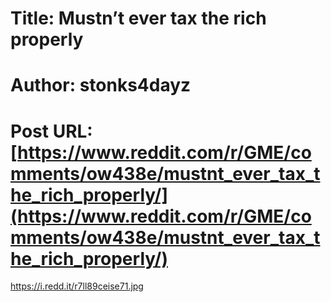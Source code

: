 # Title: Mustn’t ever tax the rich properly
# Author: stonks4dayz
# Post URL: [https://www.reddit.com/r/GME/comments/ow438e/mustnt_ever_tax_the_rich_properly/](https://www.reddit.com/r/GME/comments/ow438e/mustnt_ever_tax_the_rich_properly/)


https://i.redd.it/r7ll89ceise71.jpg